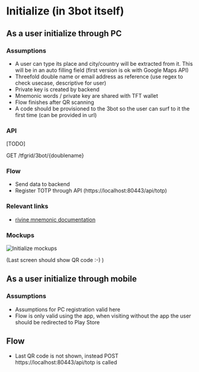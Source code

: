 # Initialize (in 3bot itself)


## As a user initialize through PC

### Assumptions
* A user can type its place and city/country will be extracted from it. This will be in an auto filling field (first version is ok with Google Maps API)
* Threefold double name or email address as reference (use regex to check usecase, descriptive for user)
* Private key is created by backend
* Mnemonic words / private key are shared with TFT wallet
* Flow finishes after QR scanning
* A code should be provisioned to the 3bot so the user can surf to it the first time (can be provided in url)

### API
[TODO]

GET /tfgrid/3bot/{doublename}

### Flow
* Send data to backend
* Register TOTP through API (https://localhost:80443/api/totp)

### Relevant links
- [rivine mnemonic documentation](https://github.com/threefoldtech/rivine/blob/master/doc/wallet.md#private-key-generation) 

### Mockups

![Initialize mockups](./images/initialize.svg)

(Last screen should show QR code :-) )


## As a user initialize through mobile

### Assumptions
* Assumptions for PC registration valid here
* Flow is only valid using the app, when visiting without the app the user should be redirected to Play Store

## Flow
* Last QR code is not shown, instead  POST https://localhost:80443/api/totp  is called
